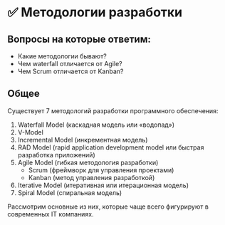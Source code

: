 # ✅ Методологии разработки

## Вопросы на которые ответим:

* Какие методологии бывают?&#x20;
* Чем waterfall отличается от Agile?
* Чем Scrum отличается от Kanban?

## Общее

Существует 7 методологий разработки программного обеспечения:

1. Waterfall Model (каскадная модель или «водопад»)
2. V-Model
3. Incremental Model (инкрементная модель)
4. RAD Model (rapid application development model или быстрая разработка приложений)
5. Agile Model (гибкая методология разработки)
   * Scrum (фреймворк для управления проектами)
   * Kanban (метод управления разработкой)
6. Iterative Model (итеративная или итерационная модель)
7. Spiral Model (спиральная модель)

Рассмотрим основные из них, которые чаще всего фигурируют в современных IT компаниях.&#x20;

